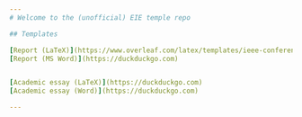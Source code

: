 ```yaml
---
# Welcome to the (unofficial) EIE temple repo

## Templates

[Report (LaTeX)](https://www.overleaf.com/latex/templates/ieee-conference-template/grfzhhncsfqn)  
[Report (MS Word)](https://duckduckgo.com)  


[Academic essay (LaTeX)](https://duckduckgo.com)  
[Academic essay (Word)](https://duckduckgo.com) 

---
```

